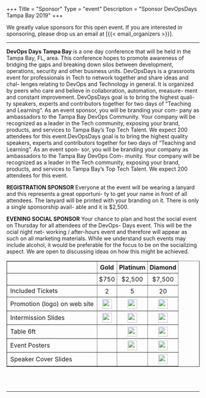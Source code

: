+++
Title = "Sponsor"
Type = "event"
Description = "Sponsor DevOpsDays Tampa Bay 2019"
+++

We greatly value sponsors for this open event. If you are interested in
sponsoring, please drop us an email at [{{< email_organizers >}}].

<hr>

<b>DevOps Days Tampa Bay</b> is a one day conference that
will be held in the Tampa Bay, FL, area. This
conference hopes to promote awareness of
bridging the gaps and breaking down silos
between development, operations, security
and other business units. DevOpsDays is a
grassroots event for professionals in Tech to
network together and share ideas and chal-
lenges relating to DevOps and Technology in
general. It is organized by peers who care and
believe in collaboration, automation, measure-
ment and constant improvement.
DevOpsDays goal is to bring the highest quali-
ty speakers, experts and contributors together
for two days of “Teaching and Learning”. As an
event sponsor, you will be branding your com-
pany as ambassadors to the Tampa Bay
DevOps Community. Your company will be
recognized as a leader in the Tech community,
exposing your brand, products, and services
to Tampa Bay’s Top Tech Talent. We expect
200 attendees for this event.DevOpsDays
goal is to bring the highest quality speakers,
experts and contributors together for two days
of “Teaching and Learning”. As an event spon-
sor, you will be branding your company as
ambassadors to the Tampa Bay DevOps Com-
munity. Your company will be recognized as a
leader in the Tech community, exposing your
brand, products, and services to Tampa Bay’s
Top Tech Talent. We expect 200 attendees for
this event.

<b>REGISTRATION SPONSOR</b>
Everyone at the event will be wearing a
lanyard and this represents a great opportuni-
ty to get your name in front of all attendees.
The lanyard will be printed with your branding
on it. There is only a single sponsorship avail-
able and it is $2,500.

<b>EVENING SOCIAL SPONSOR</b>
Your chance to plan and host the social event
on Thursday for all attendees of the DevOps-
Days event. This will be the ocial night net-
working / after-hours event and therefore will
appear as such on all marketing materials.
While we understand such events may include
alcohol, it would be preferable for the focus to
be on the socializing aspect. We are open to
discussing ideas on how this might be
achieved.

<table border="1">
  <tbody>
    <tr>
      <td></td>
      <td style="padding: 5px" align="center"><b>Gold</b></td>
      <td style="padding: 5px" align="center"><b>Platinum</b></td>
      <td style="padding: 5px" align="center"><b>Diamond</b></td>
    </tr>
    <tr>
      <td></td>
      <td style="padding: 5px" align="center">$750</td>
      <td style="padding: 5px" align="center">$2,500</td>
      <td style="padding: 5px" align="center">$7,500</td>
    </tr>
    <tr>
      <td>Included Tickets</td>
      <td style="padding: 5px" align="center">2</td>
      <td style="padding: 5px" align="center">5</td>
      <td style="padding: 5px" align="center">20</td>
    </tr>
    <tr>
      <td>Promotion (logo) on web site</td>
      <td style="padding: 5px" align="center"><img width="25" src="/img/checkmark.png"></td>
      <td style="padding: 5px" align="center"><img width="25" src="/img/checkmark.png"></td>
      <td style="padding: 5px" align="center"><img width="25" src="/img/checkmark.png"></td>
    </tr>
    <tr>
      <td>Intermission Slides</td>
      <td style="padding: 5px" align="center"><img width="25" src="/img/checkmark.png"></td>
      <td style="padding: 5px" align="center"><img width="25" src="/img/checkmark.png"></td>
      <td style="padding: 5px" align="center"><img width="25" src="/img/checkmark.png"></td>
    </tr>
    <tr>
      <td>Table 6ft</td>
      <td style="padding: 5px" align="center"></td>
      <td style="padding: 5px" align="center"><img width="25" src="/img/checkmark.png"></td>
      <td style="padding: 5px" align="center"><img width="25" src="/img/checkmark.png"></td>
    </tr>
    <tr>
      <td>Event Posters</td>
      <td style="padding: 5px"> </td>
      <td style="padding: 5px" align="center"><img width="25" src="/img/checkmark.png"></td>
      <td style="padding: 5px" align="center"><img width="25" src="/img/checkmark.png"></td>
    </tr>
    <tr>
      <td>Speaker Cover Slides</td>
      <td style="padding: 5px"> </td>
      <td style="padding: 5px"> </td>
      <td style="padding: 5px" align="center"><img width="25" src="/img/checkmark.png"></td>
    </tr>
  </tbody>
</table>

<br/><br/>


<!--
<hr/>

<div style="width:590px">
<table border=1 cellspacing=1>
  <tr>
    <th><i>packages</i></th>
    <th><center><b><u>Bronze<br />1000 usd</u></center></b></th>
    <th><center><b><u>Silver<br />3000 usd</u></center></b></th>
    <th><center><b><u>Gold<br />5000 usd</u></center></b></th>
    <th></th>
  </tr>
<tr><td>2 included tickets</td><td bgcolor="gold">&nbsp;</td><td bgcolor="gold">&nbsp;</td><td bgcolor="gold">&nbsp;</td></tr>
<tr><td>logo on event website</td><td bgcolor="gold">&nbsp;</td><td bgcolor="gold">&nbsp;</td><td bgcolor="gold">&nbsp;</td></tr>
<tr><td>logo on shared slide, rotating during breaks</td><td bgcolor="gold">&nbsp;</td><td bgcolor="gold">&nbsp;</td><td bgcolor="gold">&nbsp;</td></tr>
<tr><td>logo on all email communication</td><td>&nbsp;</td><td bgcolor="gold">&nbsp;</td><td bgcolor="gold">&nbsp;</td></tr>
<tr><td>logo on its own slide, rotating during breaks</td><td>&nbsp;</td><td bgcolor="gold">&nbsp;</td><td bgcolor="gold">&nbsp;</td></tr>
<tr><td>1 minute pitch to full audience (including streaming audience)</td><td>&nbsp;</td><td>&nbsp;</td><td bgcolor="gold">&nbsp;</td></tr></tr>
<tr><td>2 additional tickets (4 in total)</td><td>&nbsp;</td><td bgcolor="gold">&nbsp;</td><td>&nbsp;</td></tr>
<tr><td>4 additional tickets (6 in total)</td><td>&nbsp;</td><td>&nbsp;</td><td bgcolor="gold">&nbsp;</td></tr>
<tr><td>shared table for swag</td><td>&nbsp;</td><td bgcolor="gold">&nbsp;</td><td>&nbsp;</td></tr>
<tr><td>booth/table space</td><td>&nbsp;</td><td>&nbsp;</td><td bgcolor="gold">&nbsp;</td></tr>
</table>
<hr/>
There are also opportunities for exclusive special sponsorships. We'll have sponsors for various events with special privileges for the sponsors of these events. If you are interested in special sponsorships or have a creative idea about how you can support the event, send us an email.
<br/>
<br/>

<br>
<br>
<table border=1 cellspacing=1>
  <tr>
    <th><i>Sponsor FAQ</i></th>
    <th><center><b>Answers to questions frequently asked by sponsors&nbsp;&nbsp;&nbsp;&nbsp;&nbsp;&nbsp;&nbsp;&nbsp;&nbsp;&nbsp;&nbsp;&nbsp;&nbsp;&nbsp;&nbsp;&nbsp;&nbsp;&nbsp;&nbsp;&nbsp;&nbsp;&nbsp;&nbsp;&nbsp;&nbsp;&nbsp;&nbsp;&nbsp;&nbsp;&nbsp;&nbsp;&nbsp;&nbsp;&nbsp;&nbsp;&nbsp;&nbsp;&nbsp;&nbsp;&nbsp;&nbsp;&nbsp;&nbsp;&nbsp;&nbsp;&nbsp;&nbsp;&nbsp;&nbsp;</center></b></th>
    <th></th>
  </tr>
<tr><td>What dates/times can we set up and tear down?</td><td></td></tr>
<tr><td>How do we ship to the venue?</td><td></td></tr>
<tr><td>How do we ship from the venue?</td><td></td></tr>
<tr><td>Whom should we send?</td><td></td></tr>
<tr><td>What should we expect regarding electricity? (how much, any fees, etc)</td><td></td></tr>
<tr><td>What should we expect regarding WiFi? (how much, any fees, etc)</td><td></td></tr>
<tr><td>How do we order additional A/V equipment?</td><td></td></tr>
<tr><td>Additional important details</td><td></td></tr>
</table>
</div>

-->
<hr/>
